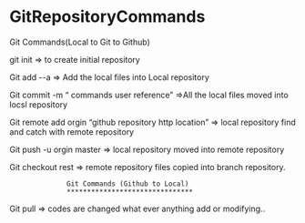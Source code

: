 # GitRepositoryCommands

Git Commands(Local to Git to Github)

git init  			=> to create initial repository

Git add --a   		=> Add the local files into Local repository

Git commit -m  “ commands user reference”   =>All the local files moved into locsl repository

Git remote  add orgin “github repository http location”	=> local repository find and catch with remote repository

Git push -u orgin master			=> local repository moved into remote repository

Git checkout rest				=> remote repository files copied into branch repository. 


                  Git Commands (Github to Local)
                  *******************************

Git pull				=> codes are changed what ever anything add or modifying..
